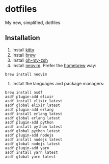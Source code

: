 # dotfiles

My new, simplified, dotfiles

## Installation

1. Install [kitty](https://sw.kovidgoyal.net/kitty)
1. Install [brew](http://brew.sh)
1. Install [oh-my-zsh](https://github.com/robbyrussell/oh-my-zsh)
1. Install [neovim](https://neovim.io). Prefer the 
[homebrew](https://github.com/neovim/neovim/blob/master/INSTALL.md#homebrew-on-macos-or-linux) way: 

```
brew install neovim
```

1. Install the languages and package managers:

```
brew install asdf
asdf plugin-add elixir
asdf install elixir latest
asdf global elixir latest
asdf plugin-add erlang
asdf install erlang latest
asdf global erlang latest
asdf plugin-add python
asdf install python latest
asdf global python latest
asdf plugin-add nodejs
asdf install nodejs latest
asdf global nodejs latest
asdf plugin-add yarn
asdf install yarn latest
asdf global yarn latest
```

